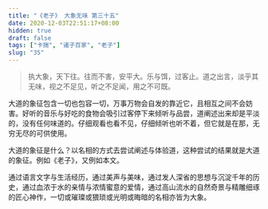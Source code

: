 ```yaml
---
title: "《老子》 大象无味 第三十五"
date: 2020-12-03T22:51:17+08:00
hidden: true
draft: false
tags: ["卡揣", "诸子百家", "老子"]
slug: "35"
---
```


> 执大象，天下往。往而不害，安平大。乐与饵，过客止。道之出言，淡乎其无味，视之不足见，听之不足闻，用之不可既。

大道的象征包含一切也包容一切，万事万物会自发的靠近它，且相互之间不会妨害。好听的音乐与好吃的食物会吸引过客停下来倾听与品尝，道阐述出来却是平淡的，没有任何味道的。仔细观看也看不见，仔细倾听也听不着，但它就是在那，无穷无尽的可供使用。

大道的象征是什么？以名相的方式去尝试阐述与体验道，这种尝试的结果就是大道的象征。例如《老子》，又例如本文。

通过语言文字与生活经历，通过美声与美味，通过发人深省的思想与沉淀千年的历史，通过血浓于水的亲情与浓情蜜意的爱情，通过高山流水的自然奇景与精雕细琢的匠心神作，一切或璀璨或猥琐或光明或晦暗的名相亦皆为大象。